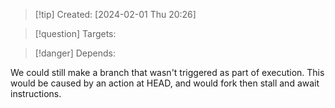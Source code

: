 
>[!tip] Created: [2024-02-01 Thu 20:26]

>[!question] Targets: 

>[!danger] Depends: 

We could still make a branch that wasn't triggered as part of execution.
This would be caused by an action at HEAD, and would fork then stall and await instructions.